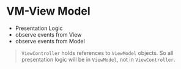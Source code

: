 #  VM-View Model

- Presentation Logic
- observe events from View
- observe events from Model


> `ViewController` holds references to `ViewModel` objects. So all presentation logic will be in `ViewModel`, not in `ViewController`. 
